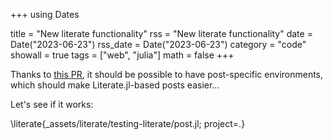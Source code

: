 +++
using Dates

title = "New literate functionality"
rss = "New literate functionality"
date = Date("2023-06-23")
rss_date = Date("2023-06-23")
category = "code"
showall = true
tags = ["web", "julia"]
math = false
+++

Thanks to [this PR](https://github.com/tlienart/Xranklin.jl/pull/197),
it should be possible to have post-specific environments,
which should make Literate.jl-based posts easier...

Let's see if it works:

\literate{_assets/literate/testing-literate/post.jl; project=.} 
